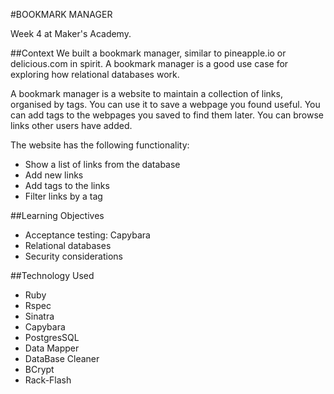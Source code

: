 #BOOKMARK MANAGER

Week 4 at Maker's Academy.

##Context
We built a bookmark manager, similar to pineapple.io or delicious.com in spirit. A bookmark manager is a good use case for exploring how relational databases work.

A bookmark manager is a website to maintain a collection of links, organised by tags. You can use it to save a webpage you found useful. You can add tags to the webpages you saved to find them later. You can browse links other users have added.

The website has the following functionality:
- Show a list of links from the database
- Add new links
- Add tags to the links
- Filter links by a tag

##Learning Objectives
- Acceptance testing: Capybara
- Relational databases
- Security considerations

##Technology Used
- Ruby
- Rspec
- Sinatra
- Capybara
- PostgresSQL
- Data Mapper
- DataBase Cleaner
- BCrypt
- Rack-Flash
